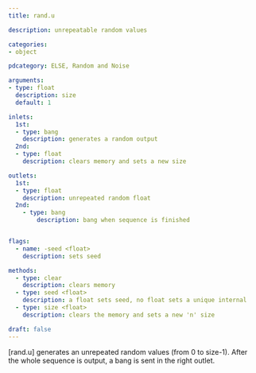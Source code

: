 ```yaml
---
title: rand.u

description: unrepeatable random values

categories:
- object

pdcategory: ELSE, Random and Noise

arguments:
- type: float
  description: size
  default: 1

inlets:
  1st:
  - type: bang
    description: generates a random output
  2nd:
  - type: float
    description: clears memory and sets a new size

outlets:
  1st:
  - type: float
    description: unrepeated random float
  2nd:
    - type: bang
        description: bang when sequence is finished


flags:
  - name: -seed <float>
    description: sets seed

methods:
  - type: clear
    description: clears memory
  - type: seed <float>
    description: a float sets seed, no float sets a unique internal
  - type: size <float>
    description: clears the memory and sets a new 'n' size

draft: false
---
```


[rand.u] generates an unrepeated random values (from 0 to size-1). After the whole sequence is output, a bang is sent in the right outlet.
